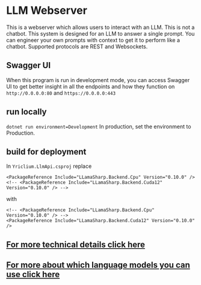 # LLM Webserver
This is a webserver which allows users to interact with an LLM. This is not a chatbot. This system is designed for an LLM to answer a single prompt. You can engineer your own prompts with context to get it to perform like a chatbot. Supported protocols are REST and Websockets.

## Swagger UI
When this program is run in development mode, you can access Swagger UI to get better insight in all the endpoints and how they function on `http://0.0.0.0:80` and `https://0.0.0.0:443`
 
 ## run locally
`dotnet run environment=Development`
In production, set the environment to Production.

## build for deployment
In `Yriclium.LlmApi.csproj` replace
```
<PackageReference Include="LLamaSharp.Backend.Cpu" Version="0.10.0" /> 
<!-- <PackageReference Include="LLamaSharp.Backend.Cuda12" Version="0.10.0" /> -->
```
with
```
<!-- <PackageReference Include="LLamaSharp.Backend.Cpu" Version="0.10.0" /> -->
<PackageReference Include="LLamaSharp.Backend.Cuda12" Version="0.10.0" />
```

## [For more technical details click here](./Yriclium.LlmApi/README.md)

## [For more about which language models you can use click here](./models/README.md)
